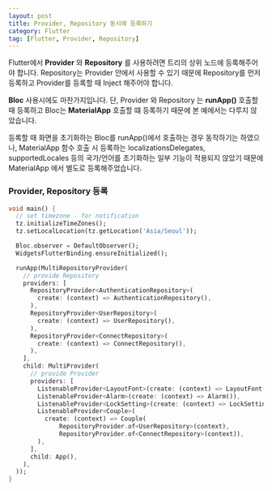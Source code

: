 ```yaml
---
layout: post
title: Provider, Repository 동시에 등록하기
category: Flutter
tag: [Flutter, Provider, Repository]
---
```


Flutter에서 **Provider** 와 **Repository** 를 사용하려면 트리의 상위 노드에 등록해주어야 합니다. Repository는 Provider 안에서 사용할 수 있기 때문에 Repository를 먼저 등록하고 Provider를 등록할 때 Inject 해주어야 합니다. 

**Bloc** 사용시에도 마찬가지입니다. 단, Provider 와 Repository 는 **runApp()** 호출할 때 등록하고 Bloc는 **MaterialApp** 호출할 떄 등록하기 때문에 본 예에서는 다루지 않았습니다.

<div class="message">
등록할 때 화면을 초기화하는 Bloc를 runApp()에서 호출하는 경우 동작하기는 하였으나, MaterialApp 함수 호출 시 등록하는 localizationsDelegates, supportedLocales 등의 국가/언어를 초기화하는 일부 기능이 적용되지 않았기 때문에 MaterialApp 에서 별도로 등록해주었습니다.
</div>


### Provider, Repository 등록
~~~dart
void main() {
  // set timezone - for notification
  tz.initializeTimeZones();
  tz.setLocalLocation(tz.getLocation('Asia/Seoul'));

  Bloc.observer = DefaultObserver();
  WidgetsFlutterBinding.ensureInitialized();

  runApp(MultiRepositoryProvider(
    // provide Repository
    providers: [
      RepositoryProvider<AuthenticationRepository>(
        create: (context) => AuthenticationRepository(),
      ),
      RepositoryProvider<UserRepository>(
        create: (context) => UserRepository(),
      ),
      RepositoryProvider<ConnectRepository>(
        create: (context) => ConnectRepository(),
      ),
    ],
    child: MultiProvider(
      // provide Provider
      providers: [
        ListenableProvider<LayoutFont>(create: (context) => LayoutFont()),
        ListenableProvider<Alarm>(create: (context) => Alarm()),
        ListenableProvider<LockSetting>(create: (context) => LockSetting()),
        ListenableProvider<Couple>(
          create: (context) => Couple(
              RepositoryProvider.of<UserRepository>(context),
              RepositoryProvider.of<ConnectRepository>(context)),
        ),
      ],
      child: App(),
    ),
  ));
}
~~~